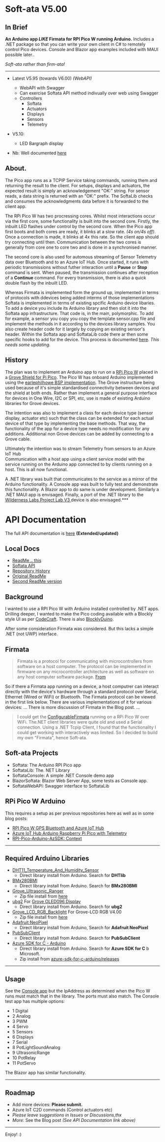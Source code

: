 # Soft-ata V5.00

## In Brief
**An Arduino app _LIKE_ Firmata for RPI Pico W running Arduino.**
Includes a .NET package so that you can write your own client in C# to remotely control Pico devices. 
Console and Blazor app examples included with MAUI possible later..
  
_Soft-ata rather than firm-ata!_ 

---
- Latest V5.95  (towards V6.00) _(WebAPI)_
  - WebAPI with Swagger
  - Can exercise Softata API method indivually over web using Swagger
  - Controllers
    - Softata
    - Actuators
    - Displays
    - Sensors
    - Telemetry
- V5.10:
  - LED Bargraph display


- Nb: Well documented  [here](https://davidjones.sportronics.com.au/cats/softata/)


## About.

The Pico app runs as a TCPIP Service taking commands, running them and returning the result to the client. 
For setups, displays and actuators, the expected result is simply an acknowledgement "OK:" string.
For sensor reads, a data string is returned with an "OK:" prefix. The SoftaLib checks and consumes the acknowledgments 
 data before it is forwarded to the client app.

The RPi Pico W has two procressing cores. Whilst most interactions occur via the first core, 
some functionality is built into the second core. 
Firstly, the inbuilt LED flashes under control by the second core. 
When the Pico app first boots and both cores are ready, it blinks at a slow rate. 
_(4s on/4s off)_. Once a connection is made, it blinks at 4x this rate. So the client app should try connecting until then. 
Communication between the two cores is generally from core one to core two and is done in a synchronised manner.

The second core is also used for automous streaming of Sensor Telemetry data over Bluetooth and to an Azure IoT Hub.
Once started, it runs with periodic transmissions without futher interaction until a **Pause** or **Stop** command is sent.
When paused, the transmission continues after reception of a **Continue** command. 
For every transmission, there is also a quick double flash by the inbuilt LED.

Whereas Firmata is implemented form the ground up, implemented in terms of protocols with ddevices being added interms of those implementations
Softata is implemented in terms of existing spcific Arduino device libaries. 
To add a device you include its Arduino library and then slot it into the 
Softata app infrastructure. That code is, in the main, polymorphic. To add for example, a sensor
you copy you copy the template sensor.cpp file and implement the methods in it
according to the devices library samples. You also create header code for it largely by copying an existing sensor's header.
Within the Softata app and SoftataLib code there ar then some specific hooks to add for the device.
This process is documented [here](https://davidjones.sportronics.com.au/softata/Softata-Adding_a_new_device-softata.html). _This needs some updating._

## History

The plan was to implement an Arduino app to run on a [RPi Pico W](https://www.raspberrypi.com/documentation/microcontrollers/raspberry-pi-pico.html) placed in a [Grove Shield for Pi Pico](https://www.seeedstudio.com/Grove-Shield-for-Pi-Pico-v1-0-p-4846.html). 
The Pico W has onboard Arduino implemented using the [earlephilhowe BSP implementation](https://github.com/earlephilhower/arduino-pico). 
The Grove instructure being used because of it's simple standardised connectivity between devices and the shield at both ends.
Rather than implement a general purpose interface for devices in One Wire, I2C or SPI, etc, 
use is made of existing Arduino libraries for Grove devices.  

The intention was also to implement a class for each device type (sensor display, actuator etc) such
that the class can be extended for each actual device of that type by implementing the base methods. 
That way, the functionality of the app for a device type needs no modification for any additions. 
Additional non Grove devices can be added by connecting to a Grove cable.  

Ultimately the intention was to stream Telemetry from sensors to an Azure IoT Hub  
Communication with a host app using a client service model with the service running on the Arduino app connected to by clients running on a host. 
This is all now functional. 

A .NET library was built that communicates to the service as a mirror of the Arduino functionality. 
A Console app was built to fully test and demonstrate this functionality. A Blazor app to do same is under development. 
Similarly a .NET MAUI app is envisaged. Finally, a port of the .NET library to the [Wilderness Labs Project Lab V3 ](https://store.wildernesslabs.co/products/project-lab-board)device is also envisaged.***


# API Documentation

The full API documentation is [here](https://davidjones.sportronics.com.au/cats/softata/) __(Extended/updated)__

## Local Docs

- [ReadMe .. this](./README.md)
- [Softata API](./SoftataAPI.md)
- [Repository History](./RepositoryHistory.md)
- [Original ReadMe](./README_V1.md)
- [Second ReadMe version](./README_V2.md)

## Background
I wanted to use a RPI Pico W with Arduino installed controlled by .NET apps. Drilling deeper, 
I wanted to make the Pico coding available with a Blockly style UI as per 
[CodeCraft](https://ide.tinkergen.com/). There is also [BlocklyDuino](https://blocklyduino.github.io/BlocklyDuino/). 

After some consideration Firmata was considered. But this lacks a simple .NET (not UWP) interface.

## Firmata

> Firmata is a protocol for communicating with microcontrollers from software on a host computer. The protocol can be implemented in firmware on any microcontroller architecture as well as software on any host computer software package. [From](https://github.com/firmata/arduino)

So if there a Firmata app running on a device, a host computrer can interact directly with the device's hardware through a standard protocol over Serial, Ethernet (Wired or WiFi) or Bluetooth. The Firmata protocol can be viewed in the first link below. There are various implementations of it for various devices:
... There is more discussion of Firmata in the Blog post. ...

> I could get the [ConfigurableFirmata](https://github.com/firmata/ConfigurableFirmata) running on a RPi Pico W over WiFi. The.NET client libraries were quite old and used a Serial connection. Using a .NET Tcpip Client, I found that the functionality I could get working with interactively was limited. So I decided to build my own "Firmata", hence Soft-ata.

## Soft-ata Projects

- Softata: The Arduino RPI Pico app
- SoftataLib: The. NET Library
- SoftataConsole: A simple .NET Console demo app
- BlazorSoftata: Blazor Web Server App, some tests as Console app.
- SoftataWebAPI: Swagger interface to SoftataLib

## RPi Pico W Arduino

This requires a setup as per previous repositories here as well as in some blog posts:

- [RPI Pico W GPS Bluetooth and Azure IoT Hub](https://github.com/djaus2/RpiPicoWGPSandBT)
- [Azure IoT Hub Arduino Raspberry Pi Pico with Telemetry](https://github.com/djaus2/Azure_IoT_Hub_Arduino_RPI_Pico_Telemetry)
- [RPI-Pico-Arduino-AzSDK: Context](https://davidjones.sportronics.com.au/ardpico/RPI-Pico-Arduino-AzSDK-Context-pic-ard.html)


------

## Required Arduino Libraries

- [DHT11_Temperature_And_Humidity_Sensor](https://github.com/RobTillaart/Arduino/tree/master/libraries/DHTlib)
  - Direct library install from Arduino. Search for **DHTlib**
- [BMx280BMI](https://bitbucket.org/christandlg/bmx280mi/src/master/)
  - Direct library install from Arduino. Search for **BMx280BMI**
- [Grove_Ultrasonic_Ranger](https://github.com/Seeed-Studio/Seeed_Arduino_UltrasonicRanger)
  - Zip file install from [here](https://github.com/Seeed-Studio/Seeed_Arduino_UltrasonicRanger/archive/master.zip)
- [ubg2](https://github.com/olikraus/u8g2) For [Grove OLED096 Display](https://wiki.seeedstudio.com/Grove-OLED_Display_0.96inch/)
  - Direct library install from Arduino. Search for **ubg2**
- [Grove_LCD_RGB_Backlight](https://github.com/Seeed-Studio/Grove_LCD_RGB_Backlight) For Grove-LCD RGB V4.00
  - Zip file install from [here](https://github.com/Seeed-Studio/Grove_LCD_RGB_Backlight/archive/master.zip) 
- [Adafruit NeoPixel](https://github.com/adafruit/Adafruit_NeoPixel)
  - Direct library install from Arduino, Search for **Adafruit NeoPixel**
- [PubSubClient](https://pubsubclient.knolleary.net/)
  - Direct library install from Arduino. Search for **PubSubClient**
- [Azure SDK for C - Arduino](https://github.com/Azure/azure-sdk-for-c-arduino)
  - Direct library install from Arduino. Search for **Azure SDK for C** b Microsoft.
  - Zip install from [azure-sdk-for-c-arduino/releases](https://github.com/Azure/azure-sdk-for-c-arduino/releases)
------

## Usage

See the [Console app](/SoftataConsole) but the IpAddress as determined when the Pico W runs must match that in the library. The ports must also match.
The Console test app has multiple options:

- 1  Digital
- 2  Analog
- 3  PWM
- 4  Servo
- 5  Sensors
- 6  Displays
- 7  Serial
- 8  PotLightSoundAnalog
- 9  UltrasonicRange
- 10  PotRelay
- 11  PotServo

The Blazor app has similar functionality.

------

## Roadmap

- Add more devices: __Please submit.__
- Azure IoT C2D commands (Control actuators etc)
- _Please leave suggestions in Issues or Discussions,thx_
- _More:_ See the Blog post _(See API Documentation link above)_

------

Enjoy! :)




